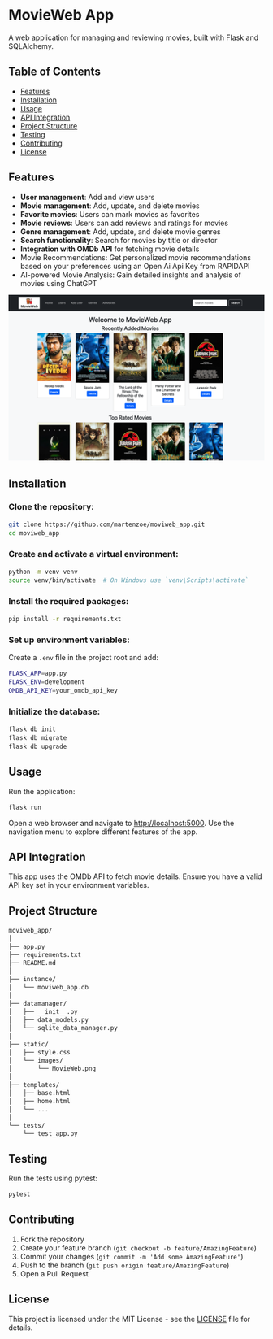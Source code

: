 # MovieWeb App

A web application for managing and reviewing movies, built with Flask and SQLAlchemy.

## Table of Contents
- [Features](#features)
- [Installation](#installation)
- [Usage](#usage)
- [API Integration](#api-integration)
- [Project Structure](#project-structure)
- [Testing](#testing)
- [Contributing](#contributing)
- [License](#license)

## Features
- **User management**: Add and view users
- **Movie management**: Add, update, and delete movies
- **Favorite movies**: Users can mark movies as favorites
- **Movie reviews**: Users can add reviews and ratings for movies
- **Genre management**: Add, update, and delete movie genres
- **Search functionality**: Search for movies by title or director
- **Integration with OMDb API** for fetching movie details
- Movie Recommendations: Get personalized movie recommendations based on your preferences using an Open Ai Api Key from RAPIDAPI
- AI-powered Movie Analysis: Gain detailed insights and analysis of movies using ChatGPT

![MovieWeb App Overview](moviwebapp%20overview%20screenshot.png)

## Installation

### Clone the repository:
```sh
git clone https://github.com/martenzoe/moviweb_app.git
cd moviweb_app
```

### Create and activate a virtual environment:
```sh
python -m venv venv
source venv/bin/activate  # On Windows use `venv\Scripts\activate`
```

### Install the required packages:
```sh
pip install -r requirements.txt
```

### Set up environment variables:
Create a `.env` file in the project root and add:
```sh
FLASK_APP=app.py
FLASK_ENV=development
OMDB_API_KEY=your_omdb_api_key
```

### Initialize the database:
```sh
flask db init
flask db migrate
flask db upgrade
```

## Usage
Run the application:
```sh
flask run
```
Open a web browser and navigate to [http://localhost:5000](http://localhost:5000).
Use the navigation menu to explore different features of the app.

## API Integration
This app uses the OMDb API to fetch movie details. Ensure you have a valid API key set in your environment variables.

## Project Structure
```
moviweb_app/
│
├── app.py
├── requirements.txt
├── README.md
│
├── instance/
│   └── moviweb_app.db
│
├── datamanager/
│   ├── __init__.py
│   ├── data_models.py
│   └── sqlite_data_manager.py
│
├── static/
│   ├── style.css
│   └── images/
│       └── MovieWeb.png
│
├── templates/
│   ├── base.html
│   ├── home.html
│   └── ...
│
└── tests/
    └── test_app.py
```

## Testing
Run the tests using pytest:
```sh
pytest
```

## Contributing
1. Fork the repository
2. Create your feature branch (`git checkout -b feature/AmazingFeature`)
3. Commit your changes (`git commit -m 'Add some AmazingFeature'`)
4. Push to the branch (`git push origin feature/AmazingFeature`)
5. Open a Pull Request

## License
This project is licensed under the MIT License - see the [LICENSE](LICENSE) file for details.
